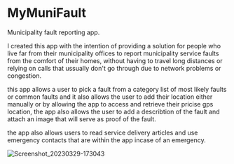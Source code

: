 # MyMuniFault
Municipality fault reporting app.

I created this app with the intention of providing a solution for people who live far from their municipality offices to report municipality service faults from the comfort of their homes, without having to travel long distances or relying on calls that ussually don't go through due to network problems or congestion.

this app allows a user to pick a fault from a category list of most likely faults or common faults and it also allows the user to add their location either manually or by allowing the app to access and retrieve their pricise gps location, the app also allows the user to add a describtion of the fault and attach an image that will serve as proof of the fault. 

the app also allows users to read service delivery articles and use emergency contacts that are within the app incase of an emergency.

![Screenshot_20230329-173043](https://user-images.githubusercontent.com/116881521/228699608-83d0f78d-2506-4877-80b0-27a8fe204095.jpg)


